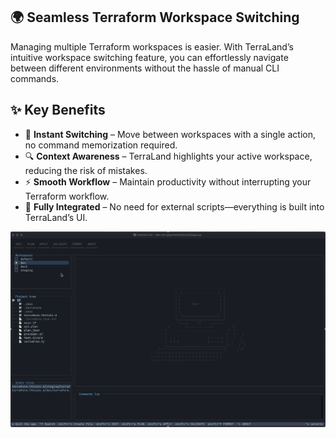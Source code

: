 ## 🌍 Seamless Terraform Workspace Switching  

Managing multiple Terraform workspaces is easier. 
With TerraLand’s intuitive workspace switching feature, you can effortlessly navigate between different environments without 
the hassle of manual CLI commands.  

## ✨ Key Benefits  

- 🚀 **Instant Switching** – Move between workspaces with a single action, no command memorization required.  
- 🔍 **Context Awareness** – TerraLand highlights your active workspace, reducing the risk of mistakes.  
- ⚡ **Smooth Workflow** – Maintain productivity without interrupting your Terraform workflow.  
- 🔗 **Fully Integrated** – No need for external scripts—everything is built into TerraLand’s UI.  

![switch_workspace.gif](../assets/switch_workspace.gif)
